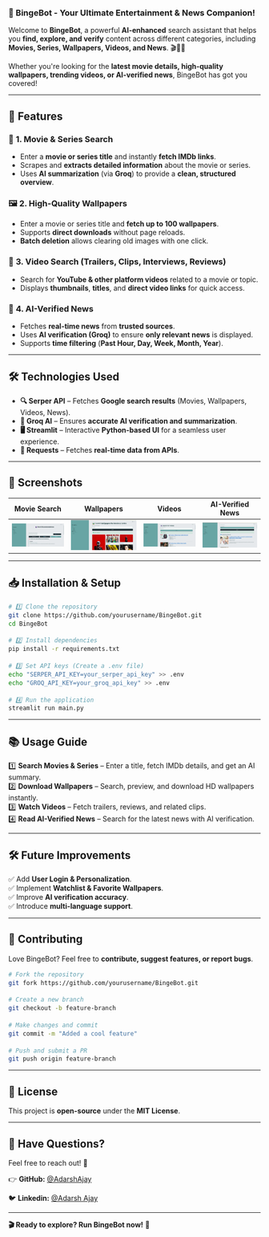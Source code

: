 ### **📢 BingeBot - Your Ultimate Entertainment & News Companion!**  

Welcome to **BingeBot**, a powerful **AI-enhanced** search assistant that helps you **find, explore, and verify** content across different categories, including **Movies, Series, Wallpapers, Videos, and News**. 🎬📰✨  

Whether you're looking for the **latest movie details, high-quality wallpapers, trending videos, or AI-verified news**, BingeBot has got you covered!  

---

## **🚀 Features**
### 🔎 **1. Movie & Series Search**  
- Enter a **movie or series title** and instantly **fetch IMDb links**.  
- Scrapes and **extracts detailed information** about the movie or series.  
- Uses **AI summarization** (via **Groq**) to provide a **clean, structured overview**.  

### 🖼 **2. High-Quality Wallpapers**  
- Enter a movie or series title and **fetch up to 100 wallpapers**.  
- Supports **direct downloads** without page reloads.  
- **Batch deletion** allows clearing old images with one click.  

### 🎥 **3. Video Search (Trailers, Clips, Interviews, Reviews)**  
- Search for **YouTube & other platform videos** related to a movie or topic.  
- Displays **thumbnails**, **titles**, and **direct video links** for quick access.  

### 📰 **4. AI-Verified News**  
- Fetches **real-time news** from **trusted sources**.  
- Uses **AI verification (Groq)** to ensure **only relevant news** is displayed.  
- Supports **time filtering** (**Past Hour, Day, Week, Month, Year**).  

---

## **🛠️ Technologies Used**
- **🔍 Serper API** – Fetches **Google search results** (Movies, Wallpapers, Videos, News).  
- **🤖 Groq AI** – Ensures **accurate AI verification and summarization**.  
- **🖥️ Streamlit** – Interactive **Python-based UI** for a seamless user experience.  
- **📡 Requests** – Fetches **real-time data from APIs**.  

---

## **📸 Screenshots**  
| Movie Search                   | Wallpapers                   | Videos                   | AI-Verified News |
|--------------------------------|------------------------------|--------------------------|------------------|
| ![Movie Search](assets/pa.png) | ![Wallpapers](assets/pd.png) | ![Videos](assets/pc.png) | ![News](assets/pb.png) |

---

## **📥 Installation & Setup**
```bash
# 1️⃣ Clone the repository
git clone https://github.com/yourusername/BingeBot.git  
cd BingeBot  

# 2️⃣ Install dependencies
pip install -r requirements.txt  

# 3️⃣ Set API keys (Create a .env file)
echo "SERPER_API_KEY=your_serper_api_key" >> .env  
echo "GROQ_API_KEY=your_groq_api_key" >> .env  

# 4️⃣ Run the application  
streamlit run main.py  
```

---

## **📚 Usage Guide**
1️⃣ **Search Movies & Series** – Enter a title, fetch IMDb details, and get an AI summary.  
2️⃣ **Download Wallpapers** – Search, preview, and download HD wallpapers instantly.  
3️⃣ **Watch Videos** – Fetch trailers, reviews, and related clips.  
4️⃣ **Read AI-Verified News** – Search for the latest news with AI verification.  

---

## **🛠️ Future Improvements**
✅ Add **User Login & Personalization**.  
✅ Implement **Watchlist & Favorite Wallpapers**.  
✅ Improve **AI verification accuracy**.  
✅ Introduce **multi-language support**.  

---

## **🤝 Contributing**
Love BingeBot? Feel free to **contribute, suggest features, or report bugs**.  
```bash
# Fork the repository
git fork https://github.com/yourusername/BingeBot.git

# Create a new branch
git checkout -b feature-branch

# Make changes and commit
git commit -m "Added a cool feature"

# Push and submit a PR
git push origin feature-branch
```

---

## **📄 License**
This project is **open-source** under the **MIT License**.  

---

## **💬 Have Questions?**
Feel free to reach out! 🚀

👉 **GitHub:** [@AdarshAjay](https://github.com/achuajays)

🐦 **Linkedin:** [@Adarsh Ajay](https://www.linkedin.com/in/adarsh-ajay-9a8073226/)  

---

**🎬 Ready to explore? Run BingeBot now!** 🚀  
